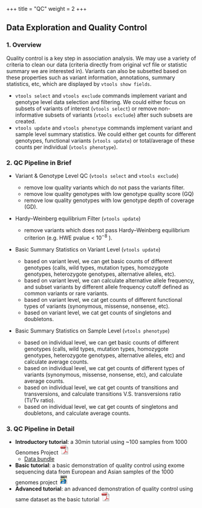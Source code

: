 
+++
title = "QC"
weight = 2
+++


## Data Exploration and Quality Control 



### 1. Overview

Quality control is a key step in association analysis. We may use a variety of criteria to clean our data (criteria directly from original vcf file or statistic summary we are interested in). Variants can also be subsetted based on these properties such as variant information, annotations, summary statistics, etc, which are displayed by `vtools show fields`. 



*   `vtools select` and `vtools exclude` commands implement variant and genotype level data selection and filtering. We could either focus on subsets of variants of interest (`vtools select`) or remove non-informative subsets of variants (`vtools exclude`) after such subsets are created. 
*   `vtools update` and `vtools phenotype` commands implement variant and sample level summary statistics. We could either get counts for different genotypes, functional variants (`vtools update`) or total/average of these counts per individual (`vtools phenotype`). 



### 2. QC Pipeline in Brief

*   Variant & Genotype Level QC (`vtools select` and `vtools exclude`) 
    *   remove low quality variants which do not pass the variants filter. 
    *   remove low quality genotypes with low genotype quality score (GQ) 
    *   remove low quality genotypes with low genotype depth of coverage (GD). 
    

*   Hardy–Weinberg equilibrium Filter (`vtools update`) 
    *   remove variants which does not pass Hardy–Weinberg equilibrium criterion (e.g. HWE pvalue < $10^{-8}$ ). 
    

*   Basic Summary Statistics on Variant Level (`vtools update`) 
    *   based on variant level, we can get basic counts of different genotypes (calls, wild types, mutation types, homozygote genotypes, heterozygote genotypes, alternative alleles, etc). 
    *   based on variant level, we can calculate alternative allele frequency, and subset variants by different allele frequency cutoff defined as common variants or rare variants. 
    *   based on variant level, we cat get counts of different functional types of variants (synonymous, missense, nonsense, etc). 
    *   based on variant level, we cat get counts of singletons and doubletons. 
    

*   Basic Summary Statistics on Sample Level (`vtools phenotype`) 
    *   based on individual level, we can get basic counts of different genotypes (calls, wild types, mutation types, homozygote genotypes, heterozygote genotypes, alternative alleles, etc) and calculate average counts. 
    *   based on individual level, we cat get counts of different types of variants (synonymous, missense, nonsense, etc), and calculate average counts. 
    *   based on individual level, we cat get counts of transitions and transversions, and calculate transitions V.S. transversions ratio (Ti/Tv ratio). 
    *   based on individual level, we cat get counts of singletons and doubletons, and calculate average counts. 



### 3. QC Pipeline in Detail

*   **Introductory tutorial**: a 30min tutorial using ~100 samples from 1000 Genomes Project [<img src="PDF.jpg" width = "25" height = "25" style = "display: inline" />][6]
    *   [Data bundle][2] 
*   **Basic tutorial**: a basic demonstration of quality control using exome sequencing data from European and Asian samples of the 1000 genomes project [<img src="html.png" width = "25" height = "25" style = "display: inline" />][4]
*   **Advanced tutorial**: an advanced demonstration of quality control using same dataset as the basic tutorial [<img src="PDF.jpg" width = "25" height = "25" style = "display: inline" />][6]


 [2]: http://downloads.statgen.us/VATData.tar.gz
 [4]:   /applications/association/qc/demon
 [6]: http://downloads.statgen.us/VATAdvanced.pdf